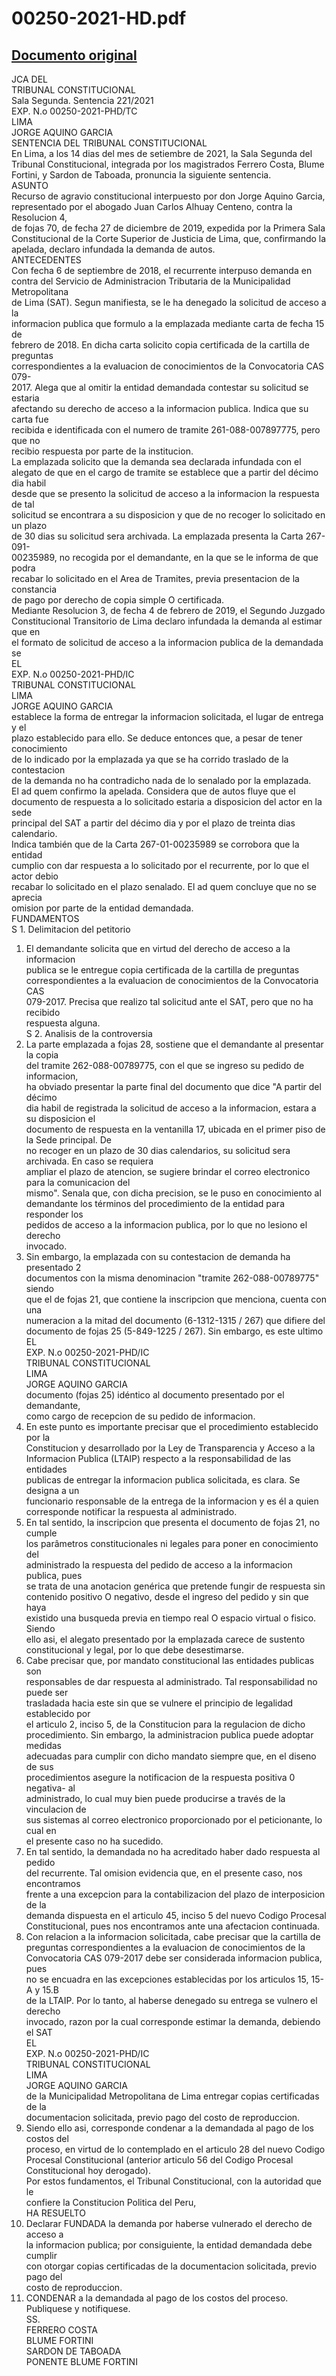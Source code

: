 
00250-2021-HD.pdf
=================
  
[Documento original](https://tc.gob.pe/jurisprudencia/2021/00250-2021-HD.pdf)  
---  
JCA DEL  
TRIBUNAL CONSTITUCIONAL  
Sala Segunda. Sentencia 221/2021  
EXP. N.o 00250-2021-PHD/TC  
LIMA  
JORGE AQUINO GARCIA  
SENTENCIA DEL TRIBUNAL CONSTITUCIONAL  
En Lima, a los 14 dias del mes de setiembre de 2021, la Sala Segunda del  
Tribunal Constitucional, integrada por los magistrados Ferrero Costa, Blume  
Fortini, y Sardon de Taboada, pronuncia la siguiente sentencia.  
ASUNTO  
Recurso de agravio constitucional interpuesto por don Jorge Aquino Garcia,  
representado por el abogado Juan Carlos Alhuay Centeno, contra la Resolucion 4,  
de fojas 70, de fecha 27 de diciembre de 2019, expedida por la Primera Sala  
Constitucional de la Corte Superior de Justicia de Lima, que, confirmando la  
apelada, declaro infundada la demanda de autos.  
ANTECEDENTES  
Con fecha 6 de septiembre de 2018, el recurrente interpuso demanda en  
contra del Servicio de Administracion Tributaria de la Municipalidad Metropolitana  
de Lima (SAT). Segun manifiesta, se le ha denegado la solicitud de acceso a la  
informacion publica que formulo a la emplazada mediante carta de fecha 15 de  
febrero de 2018. En dicha carta solicito copia certificada de la cartilla de preguntas  
correspondientes a la evaluacion de conocimientos de la Convocatoria CAS 079-  
2017. Alega que al omitir la entidad demandada contestar su solicitud se estaria  
afectando su derecho de acceso a la informacion publica. Indica que su carta fue  
recibida e identificada con el numero de tramite 261-088-007897775, pero que no  
recibio respuesta por parte de la institucion.  
La emplazada solicito que la demanda sea declarada infundada con el  
alegato de que en el cargo de tramite se establece que a partir del décimo dia habil  
desde que se presento la solicitud de acceso a la informacion la respuesta de tal  
solicitud se encontrara a su disposicion y que de no recoger lo solicitado en un plazo  
de 30 dias su solicitud sera archivada. La emplazada presenta la Carta 267-091-  
00235989, no recogida por el demandante, en la que se le informa de que podra  
recabar lo solicitado en el Area de Tramites, previa presentacion de la constancia  
de pago por derecho de copia simple O certificada.  
Mediante Resolucion 3, de fecha 4 de febrero de 2019, el Segundo Juzgado  
Constitucional Transitorio de Lima declaro infundada la demanda al estimar que en  
el formato de solicitud de acceso a la informacion publica de la demandada se  
EL  
EXP. N.o 00250-2021-PHD/IC  
TRIBUNAL CONSTITUCIONAL  
LIMA  
JORGE AQUINO GARCIA  
establece la forma de entregar la informacion solicitada, el lugar de entrega y el  
plazo establecido para ello. Se deduce entonces que, a pesar de tener conocimiento  
de lo indicado por la emplazada ya que se ha corrido traslado de la contestacion  
de la demanda no ha contradicho nada de lo senalado por la emplazada.  
El ad quem confirmo la apelada. Considera que de autos fluye que el  
documento de respuesta a lo solicitado estaria a disposicion del actor en la sede  
principal del SAT a partir del décimo dia y por el plazo de treinta dias calendario.  
Indica también que de la Carta 267-01-00235989 se corrobora que la entidad  
cumplio con dar respuesta a lo solicitado por el recurrente, por lo que el actor debio  
recabar lo solicitado en el plazo senalado. El ad quem concluye que no se aprecia  
omision por parte de la entidad demandada.  
FUNDAMENTOS  
S 1. Delimitacion del petitorio  
1. El demandante solicita que en virtud del derecho de acceso a la informacion  
publica se le entregue copia certificada de la cartilla de preguntas  
correspondientes a la evaluacion de conocimientos de la Convocatoria CAS  
079-2017. Precisa que realizo tal solicitud ante el SAT, pero que no ha recibido  
respuesta alguna.  
S 2. Analisis de la controversia  
2. La parte emplazada a fojas 28, sostiene que el demandante al presentar la copia  
del tramite 262-088-00789775, con el que se ingreso su pedido de informacion,  
ha obviado presentar la parte final del documento que dice "A partir del décimo  
dia habil de registrada la solicitud de acceso a la informacion, estara a su disposicion el  
documento de respuesta en la ventanilla 17, ubicada en el primer piso de la Sede principal. De  
no recoger en un plazo de 30 dias calendarios, su solicitud sera archivada. En caso se requiera  
ampliar el plazo de atencion, se sugiere brindar el correo electronico para la comunicacion del  
mismo". Senala que, con dicha precision, se le puso en conocimiento al  
demandante los términos del procedimiento de la entidad para responder los  
pedidos de acceso a la informacion publica, por lo que no lesiono el derecho  
invocado.  
3. Sin embargo, la emplazada con su contestacion de demanda ha presentado 2  
documentos con la misma denominacion "tramite 262-088-00789775" siendo  
que el de fojas 21, que contiene la inscripcion que menciona, cuenta con una  
numeracion a la mitad del documento (6-1312-1315 / 267) que difiere del  
documento de fojas 25 (5-849-1225 / 267). Sin embargo, es este ultimo  
EL  
EXP. N.o 00250-2021-PHD/IC  
TRIBUNAL CONSTITUCIONAL  
LIMA  
JORGE AQUINO GARCIA  
documento (fojas 25) idéntico al documento presentado por el demandante,  
como cargo de recepcion de su pedido de informacion.  
4. En este punto es importante precisar que el procedimiento establecido por la  
Constitucion y desarrollado por la Ley de Transparencia y Acceso a la  
Informacion Publica (LTAIP) respecto a la responsabilidad de las entidades  
publicas de entregar la informacion publica solicitada, es clara. Se designa a un  
funcionario responsable de la entrega de la informacion y es él a quien  
corresponde notificar la respuesta al administrado.  
5. En tal sentido, la inscripcion que presenta el documento de fojas 21, no cumple  
los parâmetros constitucionales ni legales para poner en conocimiento del  
administrado la respuesta del pedido de acceso a la informacion publica, pues  
se trata de una anotacion genérica que pretende fungir de respuesta sin  
contenido positivo O negativo, desde el ingreso del pedido y sin que haya  
existido una busqueda previa en tiempo real O espacio virtual o fisico. Siendo  
ello asi, el alegato presentado por la emplazada carece de sustento  
constitucional y legal, por lo que debe desestimarse.  
6. Cabe precisar que, por mandato constitucional las entidades publicas son  
responsables de dar respuesta al administrado. Tal responsabilidad no puede ser  
trasladada hacia este sin que se vulnere el principio de legalidad establecido por  
el articulo 2, inciso 5, de la Constitucion para la regulacion de dicho  
procedimiento. Sin embargo, la administracion publica puede adoptar medidas  
adecuadas para cumplir con dicho mandato siempre que, en el diseno de sus  
procedimientos asegure la notificacion de la respuesta positiva 0 negativa- al  
administrado, lo cual muy bien puede producirse a través de la vinculacion de  
sus sistemas al correo electronico proporcionado por el peticionante, lo cual en  
el presente caso no ha sucedido.  
7. En tal sentido, la demandada no ha acreditado haber dado respuesta al pedido  
del recurrente. Tal omision evidencia que, en el presente caso, nos encontramos  
frente a una excepcion para la contabilizacion del plazo de interposicion de la  
demanda dispuesta en el articulo 45, inciso 5 del nuevo Codigo Procesal  
Constitucional, pues nos encontramos ante una afectacion continuada.  
8. Con relacion a la informacion solicitada, cabe precisar que la cartilla de  
preguntas correspondientes a la evaluacion de conocimientos de la  
Convocatoria CAS 079-2017 debe ser considerada informacion publica, pues  
no se encuadra en las excepciones establecidas por los articulos 15, 15-A y 15.B  
de la LTAIP. Por lo tanto, al haberse denegado su entrega se vulnero el derecho  
invocado, razon por la cual corresponde estimar la demanda, debiendo el SAT  
EL  
EXP. N.o 00250-2021-PHD/IC  
TRIBUNAL CONSTITUCIONAL  
LIMA  
JORGE AQUINO GARCIA  
de la Municipalidad Metropolitana de Lima entregar copias certificadas de la  
documentacion solicitada, previo pago del costo de reproduccion.  
9. Siendo ello asi, corresponde condenar a la demandada al pago de los costos del  
proceso, en virtud de lo contemplado en el articulo 28 del nuevo Codigo  
Procesal Constitucional (anterior articulo 56 del Codigo Procesal  
Constitucional hoy derogado).  
Por estos fundamentos, el Tribunal Constitucional, con la autoridad que le  
confiere la Constitucion Politica del Peru,  
HA RESUELTO  
1. Declarar FUNDADA la demanda por haberse vulnerado el derecho de acceso a  
la informacion publica; por consiguiente, la entidad demandada debe cumplir  
con otorgar copias certificadas de la documentacion solicitada, previo pago del  
costo de reproduccion.  
2. CONDENAR a la demandada al pago de los costos del proceso.  
Publiquese y notifiquese.  
SS.  
FERRERO COSTA  
BLUME FORTINI  
SARDON DE TABOADA  
PONENTE BLUME FORTINI
